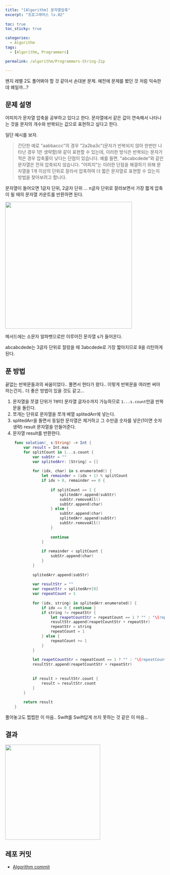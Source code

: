 ```yaml
---
title: "[Algorithm] 문자열압축"
excerpt: "프로그래머스 lv.02"
  
toc: true
toc_sticky: true

categories:
  - Algorithm
tags:
  - [Algorithm, Programmers]

permalink: /algorithm/Programmers-String-Zip

---
```


왠지 레벨 2도 풀어봐야 할 것 같아서 손대본 문제.
예전에 문제를 봤던 것 처럼 익숙한데 왜일까...?

## 문제 설명
어피치가 문자열 압축을 공부하고 있다고 한다.
문자열에서 같은 값이 연속해서 나타나는 것을 문자의 개수와 반복되는 값으로 표현하고 싶다고 한다.

일단 예시를 보자.

> 간단한 예로 "aabbaccc"의 경우 "2a2ba3c"(문자가 반복되지 않아 한번만 나타난 경우 1은 생략함)와 같이 표현할 수 있는데, 이러한 방식은 반복되는 문자가 적은 경우 압축률이 낮다는 단점이 있습니다.  예를 들면, "abcabcdede"와 같은 문자열은 전혀 압축되지 않습니다. "어피치"는 이러한 단점을 해결하기 위해 문자열을 1개 이상의 단위로 잘라서 압축하여 더 짧은 문자열로 표현할 수 있는지 방법을 찾아보려고 합니다.
 
문자열이 들어오면 1글자 단위, 2글자 단위 ... n글자 단위로 잘라보면서 가장 짧게 압축이 될 때의 문자열 카운트를 반환하면 된다.

<img src="https://user-images.githubusercontent.com/22000470/179454625-c8e3fa35-8467-4a60-a397-9e67904c6aea.png" width="400">

메서드에는 소문자 알파벳으로만 이루어진 문자열 s가 들어온다.

abcabcdede는 3글자 단위로 잘랐을 때 3abcdede로 가장 짧아지므로 8을 리턴하게 된다.


## 푼 방법

끝없는 반복문들과의 싸움이었다.. 풀면서 현타가 왔다.. 이렇게 반복문을 여러번 써야 하는건지.. 더 좋은 방법이 있을 것도 같고...

1. 문자열을 쪼갤 단위가 1부터 문자열 글자수까지 가능하므로 `1...s.count`만큼 반복문을 돌린다.
2. 쪼개는 단위로 문자열을 쪼개 배열 splitedArr에 넣는다.
3. splitedArr을 돌면서 동일한 문자열은 제거하고 그 수만큼 숫자를 넣은(1이면 숫자 생략) result 문자열을 만들어준다.
4. 문자열 result를 반환한다.

```swift
    func solution(_ s:String) -> Int {
        var result = Int.max
        for splitCount in 1...s.count {
            var subStr = ""
            var splitedArr: [String] = []
            
            for (idx, char) in s.enumerated() {
                let remainder = (idx + 1) % splitCount
                if idx > 0, remainder == 0 {
                    
                    if splitCount == 1 {
                        splitedArr.append(subStr)
                        subStr.removeAll()
                        subStr.append(char)
                    } else {
                        subStr.append(char)
                        splitedArr.append(subStr)
                        subStr.removeAll()
                    }
                    
                    continue
                }
                
                if remainder < splitCount {
                    subStr.append(char)
                }
            }
            
            splitedArr.append(subStr)
            
            var resultStr = ""
            var repeatStr = splitedArr[0]
            var repeatCount = 1
            
            for (idx, string) in splitedArr.enumerated() {
                if idx == 0 { continue }
                if string != repeatStr {
                    let reapetCountStr = repeatCount == 1 ? "" : "\(repeatCount)"
                    resultStr.append(reapetCountStr + repeatStr)
                    repeatStr = string
                    repeatCount = 1
                } else {
                    repeatCount += 1
                }
            }
            
            let reapetCountStr = repeatCount == 1 ? "" : "\(repeatCount)"
            resultStr.append(reapetCountStr + repeatStr)
            
            
            if result > resultStr.count {
                result = resultStr.count
            }
        }
        
        return result
    }
```

풀어놓고도 찝찝한 이 마음.. Swift를 Swift답게 쓰지 못하는 것 같은 이 마음...

## 결과

<img src="https://user-images.githubusercontent.com/22000470/179455039-6d93faad-8bbe-4d73-80b4-ae4af4ce096a.png" width="300">


## 레포 커밋
- [Algorithm commit](https://github.com/eunjooChoi/algorithm/commit/adab65e78bf02b58be77cff61f230d72d7256575)
